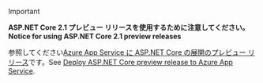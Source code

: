 > [!IMPORTANT]
> <span data-ttu-id="0e664-101">**ASP.NET Core 2.1 プレビュー リリースを使用するために注意してください。**</span><span class="sxs-lookup"><span data-stu-id="0e664-101">**Notice for using ASP.NET Core 2.1 preview releases**</span></span>
>
> <span data-ttu-id="0e664-102">参照してください[Azure App Service に ASP.NET Core の展開のプレビュー リリース](xref:host-and-deploy/azure-apps/index#deploy-aspnet-core-preview-release-to-azure-app-service)です。</span><span class="sxs-lookup"><span data-stu-id="0e664-102">See [Deploy ASP.NET Core preview release to Azure App Service](xref:host-and-deploy/azure-apps/index#deploy-aspnet-core-preview-release-to-azure-app-service).</span></span>
